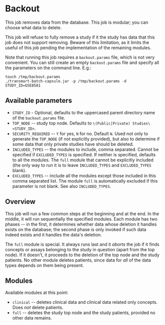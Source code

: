 Backout
==================

This job removes data from the database. This job is modular; you can choose
what data to delete.

This job will refuse to fully remove a study if it the study has data that this
job does not support removing. Beware of this limitation, as it limits the
useful of this job pending the implementation of the remaining modules.

Note that running this job requires a `backout.params` file, which is not very
convenient. You can still create an empty `backout.params` file and specify all
the parameters on the command line. E.g.:

    touch /tmp/backout.params
    ./transmart-batch-capsule.jar -p /tmp/backout.params -d STUDY_ID=GSE8581

Available parameters
--------------------

- `STUDY_ID` - Optional, defaults to the uppercased parent directory name of the
  `backout.params` file.
- `TOP_NODE` -- study top node. Defaults to
  `\(Public|Private) Studies\<STUDY_ID>`.
- `SECURITY_REQUIRED` -- `Y` for yes, `N` for no. Default `N`. Used not only to
  generate the `TOP_NODE` (if not explicitly provided), but also to determine if
  some data that only private studies have should be deleted.
- `INCLUDED_TYPES` -- the modules to include, comma separated. Cannot be
  specified if `EXCLUDED_TYPES` is specified. If neither is specified, defaults
  to all the modules. The `full` module that cannot be explicitly included (the
  only way to run it is to leave `INCLUDED_TYPES` and `EXCLUDED_TYPES` blank).
- `EXCLUDED_TYPES` -- include all the modules except those included in this
  comma separated list. The module `full` is automatically excluded if this
  parameter is not blank. See also `INCLUDED_TYPES`.


Overview
--------

This job will run a few common steps at the beginning and at the end. In the
middle, it will run sequentially the specified modules. Each module has two
phases -- in the first, it determines whether data whose deletion it handles
exists on the database; the second phase is only invoked if such data indeed
exists and it handles the data's deletion.

The `full` module is special. It always runs last and it *aborts* the job if it
finds concepts or assays belonging to the study in question (apart from the top
node). If it doesn't, it proceeds to the deletion of the top node and the study
patients. No other module deletes patients, since data for _all_ of the data
types depends on them being present.


Modules
-------

Available modules at this point:

  * `clinical` -- deletes clinical data and clinical data related only concepts.
    Does *not* delete patients.
  * `full` -- deletes the study top node and the study patients, provided no
    other data remains.
